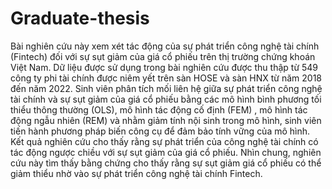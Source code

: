 # Graduate-thesis
Bài nghiên cứu này xem xét tác động của sự phát triển công nghệ tài chính (Fintech) đối với sự sụt giảm của giá cổ phiếu trên thị trường chứng khoán Việt Nam. Dữ liệu được sử dụng trong bài nghiên cứu được thu thập từ 549 công ty phi tài chính được niêm yết trên sàn HOSE và sàn HNX từ năm 2018 đến năm 2022. Sinh viên phân tích mối liên hệ giữa sự phát triển công nghệ tài chính và sự sụt giảm của giá cổ phiếu bằng các mô hình bình phương tối thiểu thông thường (OLS), mô hình tác động cố định (FEM) , mô hình tác động ngẫu nhiên (REM) và nhằm giảm tính nội sinh trong mô hình, sinh viên tiến hành phương pháp biến công cụ để đảm bảo tính vững của mô hình. Kết quả nghiên cứu cho thấy rằng sự phát triển của công nghệ tài chính có tác động ngược chiều với sự sụt giảm của giá cổ phiếu. Nhìn chung, nghiên cứu này tìm thấy bằng chứng cho thấy rằng sự sụt giảm giá cổ phiếu có thể giảm thiểu nhờ vào sự phát triển công nghệ tài chính Fintech.
